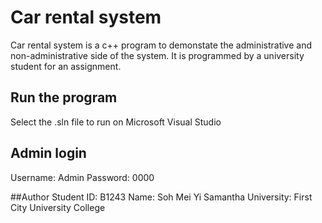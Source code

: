 # Car rental system
Car rental system is a c++ program to demonstate the administrative and non-administrative side of the system. It is programmed by a university student for an assignment.

## Run the program
Select the .sln file to run on Microsoft Visual Studio

## Admin login
Username: Admin
Password: 0000

##Author
Student ID: B1243
Name: Soh Mei Yi Samantha
University: First City University College
